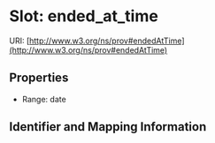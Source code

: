 # Slot: ended_at_time

URI: [http://www.w3.org/ns/prov#endedAtTime](http://www.w3.org/ns/prov#endedAtTime)



<!-- no inheritance hierarchy -->


## Properties

 * Range: date



## Identifier and Mapping Information





